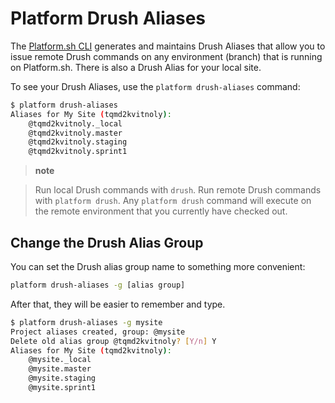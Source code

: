 # Platform Drush Aliases

The [Platform.sh CLI](https://github.com/platformsh/platformsh-cli)
generates and maintains Drush Aliases that allow you to issue remote
Drush commands on any environment (branch) that is running on
Platform.sh. There is also a Drush Alias for your local site.

To see your Drush Aliases, use the `platform drush-aliases` command:

```bash
$ platform drush-aliases
Aliases for My Site (tqmd2kvitnoly):
    @tqmd2kvitnoly._local
    @tqmd2kvitnoly.master
    @tqmd2kvitnoly.staging
    @tqmd2kvitnoly.sprint1
```

> **note**

> Run local Drush commands with `drush`. Run remote Drush commands with
> `platform drush`. Any `platform drush` command will execute on the
> remote environment that you currently have checked out.

## Change the Drush Alias Group

You can set the Drush alias group name to something more convenient:

```bash
platform drush-aliases -g [alias group]
```

After that, they will be easier to remember and type.

```bash
$ platform drush-aliases -g mysite
Project aliases created, group: @mysite
Delete old alias group @tqmd2kvitnoly? [Y/n] Y
Aliases for My Site (tqmd2kvitnoly):
    @mysite._local
    @mysite.master
    @mysite.staging
    @mysite.sprint1
```
